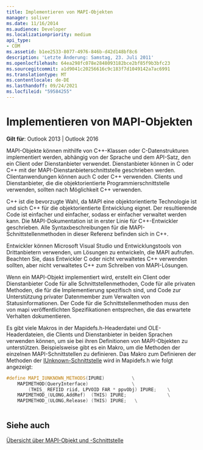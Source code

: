 ```yaml
---
title: Implementieren von MAPI-Objekten
manager: soliver
ms.date: 11/16/2014
ms.audience: Developer
ms.localizationpriority: medium
api_type:
- COM
ms.assetid: b1ee2533-8077-4976-846b-d42d148bf8c6
description: 'Letzte Änderung: Samstag, 23. Juli 2011'
ms.openlocfilehash: 64ea298fc078e2848093182bce2bf85f9b3bfc23
ms.sourcegitcommit: a1d9041c20256616c9c183f7d1049142a7ac6991
ms.translationtype: MT
ms.contentlocale: de-DE
ms.lasthandoff: 09/24/2021
ms.locfileid: "59584255"
---
```

# <a name="implementing-mapi-objects"></a>Implementieren von MAPI-Objekten

  
  
**Gilt für**: Outlook 2013 | Outlook 2016 
  
MAPI-Objekte können mithilfe von C++-Klassen oder C-Datenstrukturen implementiert werden, abhängig von der Sprache und dem API-Satz, den ein Client oder Dienstanbieter verwendet. Dienstanbieter können in C oder C++ mit der MAPI-Dienstanbieterschnittstelle geschrieben werden. Clientanwendungen können auch C oder C++ verwenden. Clients und Dienstanbieter, die die objektorientierte Programmierschnittstelle verwenden, sollten nach Möglichkeit C++ verwenden. 
  
C++ ist die bevorzugte Wahl, da MAPI eine objektorientierte Technologie ist und sich C++ für die objektorientierte Entwicklung eignet. Der resultierende Code ist einfacher und einfacher, sodass er einfacher verwaltet werden kann. Die MAPI-Dokumentation ist in erster Linie für C++-Entwickler geschrieben. Alle Syntaxbeschreibungen für die MAPI-Schnittstellenmethoden in dieser Referenz befinden sich in C++.
  
Entwickler können Microsoft Visual Studio und Entwicklungstools von Drittanbietern verwenden, um Lösungen zu entwickeln, die MAPI aufrufen. Beachten Sie, dass Entwickler C oder nicht verwaltetes C++ verwenden sollten, aber nicht verwaltetes C++ zum Schreiben von MAPI-Lösungen.
  
Wenn ein MAPI-Objekt implementiert wird, erstellt ein Client oder Dienstanbieter Code für alle Schnittstellenmethoden, Code für alle privaten Methoden, die für die Implementierung spezifisch sind, und Code zur Unterstützung privater Datenmember zum Verwalten von Statusinformationen. Der Code für die Schnittstellenmethoden muss den von mapi veröffentlichten Spezifikationen entsprechen, die das erwartete Verhalten dokumentieren. 
  
Es gibt viele Makros in der Mapidefs.h-Headerdatei und OLE-Headerdateien, die Clients und Dienstanbieter in beiden Sprachen verwenden können, um sie bei ihren Definitionen von MAPI-Objekten zu unterstützen. Beispielsweise gibt es ein Makro, um die Methoden der einzelnen MAPI-Schnittstellen zu definieren. Das Makro zum Definieren der Methoden der [IUnknown-Schnittstelle](https://msdn.microsoft.com/library/ms680509%28v=VS.85%29.aspx) wird in Mapidefs.h wie folgt angezeigt: 
  
```cpp
#define MAPI_IUNKNOWN_METHODS(IPURE)          \
    MAPIMETHOD(QueryInterface)                \
        (THIS_ REFIID riid, LPVOID FAR * ppvObj) IPURE;    \
    MAPIMETHOD_(ULONG,AddRef)  (THIS) IPURE;               \
    MAPIMETHOD_(ULONG,Release) (THIS) IPURE;   \
 
```

## <a name="see-also"></a>Siehe auch



[Übersicht über MAPI-Objekt und -Schnittstelle](mapi-object-and-interface-overview.md)

